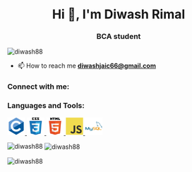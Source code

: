 <h1 align="center">Hi 👋, I'm Diwash Rimal</h1>
<h3 align="center">BCA student </h3>


<p align="left"> <img src="https://komarev.com/ghpvc/?username=diwash88&label=Profile%20views&color=0e75b6&style=flat" alt="diwash88" /> </p>

- 📫 How to reach me **diwashjaic66@gmail.com**

<h3 align="left">Connect with me:</h3>
<p align="left">
</p>

<h3 align="left">Languages and Tools:</h3>
<p align="left"> <a href="https://www.cprogramming.com/" target="_blank" rel="noreferrer"> <img src="https://raw.githubusercontent.com/devicons/devicon/master/icons/c/c-original.svg" alt="c" width="40" height="40"/> </a> <a href="https://www.w3schools.com/css/" target="_blank" rel="noreferrer"> <img src="https://raw.githubusercontent.com/devicons/devicon/master/icons/css3/css3-original-wordmark.svg" alt="css3" width="40" height="40"/> </a> <a href="https://www.w3.org/html/" target="_blank" rel="noreferrer"> <img src="https://raw.githubusercontent.com/devicons/devicon/master/icons/html5/html5-original-wordmark.svg" alt="html5" width="40" height="40"/> </a> <a href="https://developer.mozilla.org/en-US/docs/Web/JavaScript" target="_blank" rel="noreferrer"> <img src="https://raw.githubusercontent.com/devicons/devicon/master/icons/javascript/javascript-original.svg" alt="javascript" width="40" height="40"/> </a> <a href="https://www.mysql.com/" target="_blank" rel="noreferrer"> <img src="https://raw.githubusercontent.com/devicons/devicon/master/icons/mysql/mysql-original-wordmark.svg" alt="mysql" width="40" height="40"/> </a> </p>

<p><img align="left" src="https://github-readme-stats.vercel.app/api/top-langs?username=diwash88&show_icons=true&locale=en&layout=compact" alt="diwash88" /></p>

<p>&nbsp;<img align="center" src="https://github-readme-stats.vercel.app/api?username=diwash88&show_icons=true&locale=en" alt="diwash88" /></p>

<p><img align="center" src="https://github-readme-streak-stats.herokuapp.com/?user=diwash88&" alt="diwash88" /></p>
